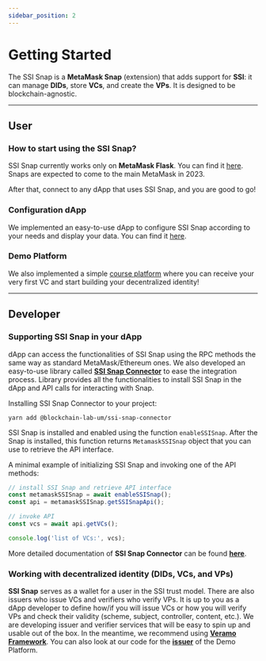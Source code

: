 ```yaml
---
sidebar_position: 2
---
```


# Getting Started

The SSI Snap is a **MetaMask Snap** (extension) that adds support for **SSI**: it can manage **DIDs**, store **VCs**, and create the **VPs**. It is designed to be blockchain-agnostic.

---

## User

### How to start using the SSI Snap?

SSI Snap currently works only on **MetaMask Flask**. You can find it [here](https://metamask.io/flask/). Snaps are expected to come to the main MetaMask in 2023.

After that, connect to any dApp that uses SSI Snap, and you are good to go!

### Configuration dApp

We implemented an easy-to-use dApp to configure SSI Snap according to your needs and display your data. You can find it [here](https://blockchain-lab-um.github.io/ssi-snap).

### Demo Platform

We also implemented a simple [course platform](https://blockchain-lab-um.github.io/course-dapp/) where you can receive your very first VC and start building your decentralized identity!

---

## Developer

### Supporting SSI Snap in your dApp

dApp can access the functionalities of SSI Snap using the RPC methods the same way as standard MetaMask/Ethereum ones. We also developed an easy-to-use library called **[SSI Snap Connector](plugins/ssi-snap-connector)** to ease the integration process. Library provides all the functionalities to install SSI Snap in the dApp and API calls for interacting with Snap.

Installing SSI Snap Connector to your project:

`yarn add @blockchain-lab-um/ssi-snap-connector`

SSI Snap is installed and enabled using the function `enableSSISnap`. After the Snap is installed, this function returns `MetamaskSSISnap` object that you can use to retrieve the API interface.

A minimal example of initializing SSI Snap and invoking one of the API methods:

```typescript
// install SSI Snap and retrieve API interface
const metamaskSSISnap = await enableSSISnap();
const api = metamaskSSISnap.getSSISnapApi();

// invoke API
const vcs = await api.getVCs();

console.log('list of VCs:', vcs);
```

More detailed documentation of **SSI Snap Connector** can be found **[here](plugins/ssi-snap-connector)**.

### Working with decentralized identity (DIDs, VCs, and VPs)

**SSI Snap** serves as a wallet for a user in the SSI trust model. There are also issuers who issue VCs and verifiers who verify VPs. It is up to you as a dApp developer to define how/if you will issue VCs or how you will verify VPs and check their validity (scheme, subject, controller, content, etc.). We are developing issuer and verifier services that will be easy to spin up and usable out of the box. In the meantime, we recommend using **[Veramo Framework](https://veramo.io/)**. You can also look at our code for the **[issuer](https://github.com/blockchain-lab-um/course-backend)** of the Demo Platform.
